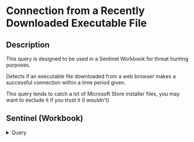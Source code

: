 # Connection from a Recently Downloaded Executable File

## Description

This query is designed to be used in a Sentinel Workbook for threat hunting purposes. 

Detects if an executable file downloaded from a web browser makes a successful connection within a time period given.

This query tends to catch a lot of Microsoft Store installer files, you may want to exclude it if you trust it (I wouldn't)

## Sentinel (Workbook)
<details>
<summary> Query </summary>
<br>
  
``` KQL
DeviceFileEvents
| where ActionType != "FileDeleted"
| where PreviousFileName endswith ".part" or PreviousFileName endswith ".crdownload" // Commonly Associated Browser Download Files
| where AdditionalFields has_any ("PortableExecutable", "Unknown", "Error") // From personal experience, the File Type for executables sometimes errors out, so Unknown and Error is included for safety
| where FileName !endswith ".crdownload" and FileName !endswith ".part" // We don't want to see the original download file, just what is created after
// URL Exclusions here (Authorized Sources)
| where FileOriginUrl !contains "INSERT URL HERE"
// End URL Exclusions
| where isnotempty(SHA1) // Makes sure that the hash is there so joining works.
| join kind=innerunique (DeviceNetworkEvents
    | where ActionType == "ConnectionSuccess"
) on $left.SHA1 == $right.InitiatingProcessSHA1, DeviceName
| summarize 
FileNames = make_set(FileName),
OriginUrls = make_set(FileOriginUrl),
ReferrerUrls = make_set(FileOriginReferrerUrl),
Folderpaths = make_set(FolderPath),
Hashes = make_set(SHA1),
ConnectedIPs = make_set(RemoteIP),
ConnectedUrls = make_set(RemoteUrl)
by DeviceName
```

</details>

